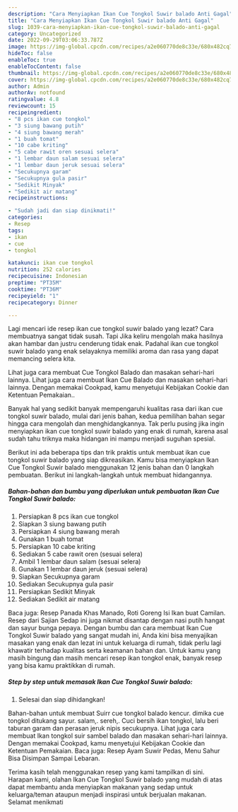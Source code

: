 ```yaml
---
description: "Cara Menyiapkan Ikan Cue Tongkol Suwir balado Anti Gagal"
title: "Cara Menyiapkan Ikan Cue Tongkol Suwir balado Anti Gagal"
slug: 1039-cara-menyiapkan-ikan-cue-tongkol-suwir-balado-anti-gagal
category: Uncategorized
date: 2022-09-29T03:06:33.787Z
image: https://img-global.cpcdn.com/recipes/a2e060770de8c33e/680x482cq70/ikan-cue-tongkol-suwir-balado-foto-resep-utama.jpg
hideToc: false
enableToc: true
enableTocContent: false
thumbnail: https://img-global.cpcdn.com/recipes/a2e060770de8c33e/680x482cq70/ikan-cue-tongkol-suwir-balado-foto-resep-utama.jpg
cover: https://img-global.cpcdn.com/recipes/a2e060770de8c33e/680x482cq70/ikan-cue-tongkol-suwir-balado-foto-resep-utama.jpg
author: Admin
authorAv: notfound
ratingvalue: 4.8
reviewcount: 15
recipeingredient:
- "8 pcs ikan cue tongkol"
- "3 siung bawang putih"
- "4 siung bawang merah"
- "1 buah tomat"
- "10 cabe kriting"
- "5 cabe rawit oren sesuai selera"
- "1 lembar daun salam sesuai selera"
- "1 lembar daun jeruk sesuai selera"
- "Secukupnya garam"
- "Secukupnya gula pasir"
- "Sedikit Minyak"
- "Sedikit air matang"
recipeinstructions:

- "Sudah jadi dan siap dinikmati!"
categories:
- Resep
tags:
- ikan
- cue
- tongkol

katakunci: ikan cue tongkol 
nutrition: 252 calories
recipecuisine: Indonesian
preptime: "PT35M"
cooktime: "PT36M"
recipeyield: "1"
recipecategory: Dinner

---
```



Lagi mencari ide resep ikan cue tongkol suwir balado yang lezat? Cara membuatnya sangat tidak susah. Tapi Jika keliru mengolah maka hasilnya akan hambar dan justru cenderung tidak enak. Padahal ikan cue tongkol suwir balado yang enak selayaknya memiliki aroma dan rasa yang dapat memancing selera kita.


Lihat juga cara membuat Cue Tongkol Balado dan masakan sehari-hari lainnya. Lihat juga cara membuat Ikan Cue Balado dan masakan sehari-hari lainnya. Dengan memakai Cookpad, kamu menyetujui Kebijakan Cookie dan Ketentuan Pemakaian..

Banyak hal yang sedikit banyak mempengaruhi kualitas rasa dari ikan cue tongkol suwir balado, mulai dari jenis bahan, kedua pemilihan bahan segar hingga cara mengolah dan menghidangkannya. Tak perlu pusing jika ingin menyiapkan ikan cue tongkol suwir balado yang enak di rumah, karena asal sudah tahu triknya maka hidangan ini mampu menjadi suguhan spesial.


Berikut ini ada beberapa tips dan trik praktis untuk membuat ikan cue tongkol suwir balado yang siap dikreasikan. Kamu bisa menyiapkan Ikan Cue Tongkol Suwir balado menggunakan 12 jenis bahan dan 0 langkah pembuatan. Berikut ini langkah-langkah untuk membuat hidangannya.

<!--inarticleads1-->

##### Bahan-bahan dan bumbu yang diperlukan untuk pembuatan Ikan Cue Tongkol Suwir balado:

1. Persiapkan 8 pcs ikan cue tongkol
1. Siapkan 3 siung bawang putih
1. Persiapkan 4 siung bawang merah
1. Gunakan 1 buah tomat
1. Persiapkan 10 cabe kriting
1. Sediakan 5 cabe rawit oren (sesuai selera)
1. Ambil 1 lembar daun salam (sesuai selera)
1. Gunakan 1 lembar daun jeruk (sesuai selera)
1. Siapkan Secukupnya garam
1. Sediakan Secukupnya gula pasir
1. Persiapkan Sedikit Minyak
1. Sediakan Sedikit air matang


Baca juga: Resep Panada Khas Manado, Roti Goreng Isi Ikan buat Camilan. Resep dari Sajian Sedap ini juga nikmat disantap dengan nasi putih hangat dan sayur bunga pepaya. Dengan bumbu dan cara membuat Ikan Cue Tongkol Suwir balado yang sangat mudah ini, Anda kini bisa menyajikan masakan yang enak dan lezat ini untuk keluarga di rumah, tidak perlu lagi khawatir terhadap kualitas serta keamanan bahan dan. Untuk kamu yang masih bingung dan masih mencari resep ikan tongkol enak, banyak resep yang bisa kamu praktikkan di rumah. 

<!--inarticleads2-->

##### Step by step untuk memasak Ikan Cue Tongkol Suwir balado:


1. Selesai dan siap dihidangkan!

Bahan-bahan untuk membuat Suirr cue tongkol balado kencur. dimika cue tongkol ditukang sayur. salam,. sereh,. Cuci bersih ikan tongkol, lalu beri taburan garam dan perasan jeruk nipis secukupnya. Lihat juga cara membuat Ikan tongkol suir sambel balado dan masakan sehari-hari lainnya. Dengan memakai Cookpad, kamu menyetujui Kebijakan Cookie dan Ketentuan Pemakaian. Baca juga: Resep Ayam Suwir Pedas, Menu Sahur Bisa Disimpan Sampai Lebaran. 

Terima kasih telah menggunakan resep yang kami tampilkan di sini. Harapan kami, olahan Ikan Cue Tongkol Suwir balado yang mudah di atas dapat membantu anda menyiapkan makanan yang sedap untuk keluarga/teman ataupun menjadi inspirasi untuk berjualan makanan. Selamat menikmati

